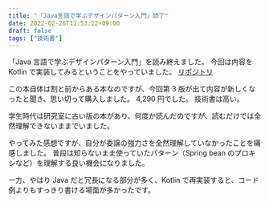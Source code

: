 ```yaml
---
title: "「Java言語で学ぶデザインパターン入門」読了"
date: 2022-02-26T11:53:22+09:00
draft: false
tags: ["技術書"]
---
```


「Java 言語で学ぶデザインパターン入門」を読み終えました。
今回は内容を Kotlin で実装してみるということをやっていました。
[リポジトリ](https://github.com/t45k/designPatternlearning)

この本自体は割と前からある本なのですが、今回第 3 版が出て内容が新しくなったと聞き、思い切って購入しました。
4,290 円でした。
技術書は高い。

学生時代は研究室に古い版の本があり、何度か読んだのですが、読むだけでは全然理解できないままでいました。

やってみた感想ですが、自分が委譲の強力さを全然理解していなかったことを痛感しました。
普段は知らないまま使っていたパターン（Spring bean のプロキシなど）を理解する良い機会になりました。

一方、やはり Java だと冗長になる部分が多く、Kotlin で再実装すると、コード例よりもすっきり書ける場面が多かったです。
